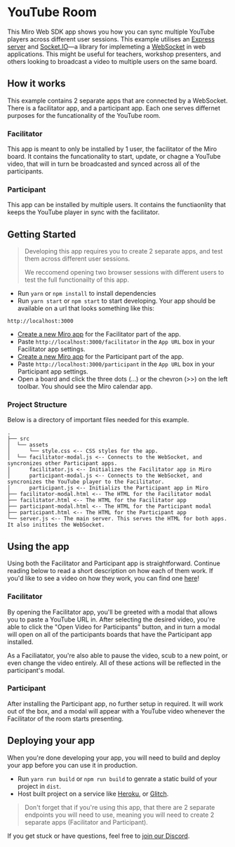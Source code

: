 # YouTube Room

This Miro Web SDK app shows you how you can sync multiple YouTube players across different user sessions. This example utilises an [Express server](https://expressjs.com/) and [Socket.IO](https://socket.io/)—a library for implemeting a [WebSocket](https://developer.mozilla.org/en-US/docs/Web/API/WebSockets_API) in web applications. This might be useful for teachers, workshop presenters, and others looking to broadcast a video to multiple users on the same board.

## How it works

This example contains 2 separate apps that are connected by a WebSocket. There is a facilitator app, and a participant app. Each one serves differnet purposes for the funcationality of the YouTube room.

### Facilitator

This app is meant to only be installed by 1 user, the facilitator of the Miro board. It contains the funcationality to start, update, or chagne a YouTube video, that will in turn be broadcasted and synced across all of the participants.

### Participant

This app can be installed by multiple users. It contains the functiaonlity that keeps the YouTube player in sync with the facilitator.

## Getting Started

> Developing this app requires you to create 2 separate apps, and test them across different user sessions.
>
> We reccomend opening two browser sessions with different users to test the full functionailty of this app.

- Run `yarn` or `npm install` to install dependencies
- Run `yarn start` or `npm start` to start developing. Your app should be available on a url that looks something like this:

```
http://localhost:3000
```

- [Create a new Miro app](https://developers.miro.com/docs/create-your-app-in-miro) for the Facilitator part of the app.
- Paste `http://localhost:3000/facilitator` in the `App URL` box in your Facilitator app settings.
- [Create a new Miro app](https://developers.miro.com/docs/create-your-app-in-miro) for the Participant part of the app.
- Paste `http://localhost:3000/participant` in the `App URL` box in your Participant app settings.
- Open a board and click the three dots (...) or the chevron (>>) on the left
  toolbar. You should see the Miro calendar app.

### Project Structure

Below is a directory of important files needed for this example.

```
.
├── src
│  └── assets
│      └── style.css <-- CSS styles for the app.
│  └── facilitator-modal.js <-- Connects to the WebSocket, and syncronizes other Participant apps.
│      facilitator.js <-- Initializes the Facilitator app in Miro
│      participant-modal.js <-- Connects to the WebSocket, and syncronizes the YouTube player to the Facilitator.
│      participant.js <-- Initializs the Participant app in Miro
├── facilitator-modal.html <-- The HTML for the Facilitator modal
├── facilitator.html <-- The HTML for the Facilitator app
├── participant-modal.html <-- The HTML for the Participant modal
├── participant.html <-- The HTML for the Participant app
└── server.js <-- The main server. This serves the HTML for both apps. It also initites the WebSocket.
```

## Using the app

Using both the Facilitator and Participant app is straightforward. Continue reading below to read a short description on how each of them work. If you'd like to see a video on how they work, you can find one [here](http://www.youtube.com/watch?v=_HTZFf8bkNI)!

### Facilitator

By opening the Facilitator app, you'll be greeted with a modal that allows you to paste a YouTube URL in. After selecting the desired video, you're able to click the "Open Video for Participants" button, and in turn a modal will open on all of the participants boards that have the Participant app installed.

As a Faciliatator, you're also able to pause the video, scub to a new point, or even change the video entirely. All of these actions will be reflected in the participant's modal.

### Participant

After installing the Participant app, no further setup in required. It will work out of the box, and a modal will appear with a YouTube video whenever the Facilitator of the room starts presenting.

## Deploying your app

When you're done developing your app, you will need to build and deploy your app before you can use it in production.

- Run `yarn run build` or `npm run build` to genrate a static build of your project in `dist`.
- Host built project on a service like [Heroku](https://www.heroku.com/), or [Glitch](https://glitch.com/).

> Don't forget that if you're using this app, that there are 2 separate endpoints you will need to use, meaning you will need to create 2 separate apps (Facilitator and Participant).

If you get stuck or have questions, feel free to [join our Discord](https://bit.ly/miro-developers).

